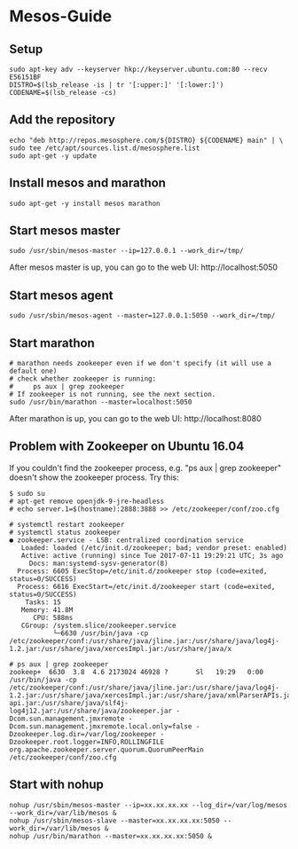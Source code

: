 # Mesos-Guide

## Setup
```
sudo apt-key adv --keyserver hkp://keyserver.ubuntu.com:80 --recv E56151BF
DISTRO=$(lsb_release -is | tr '[:upper:]' '[:lower:]')
CODENAME=$(lsb_release -cs)
```

## Add the repository
```
echo "deb http://repos.mesosphere.com/${DISTRO} ${CODENAME} main" | \
sudo tee /etc/apt/sources.list.d/mesosphere.list
sudo apt-get -y update
```

## Install mesos and marathon
```
sudo apt-get -y install mesos marathon
```

## Start mesos master
```
sudo /usr/sbin/mesos-master --ip=127.0.0.1 --work_dir=/tmp/
```
After mesos master is up, you can go to the web UI: http://localhost:5050

## Start mesos agent
```
sudo /usr/sbin/mesos-agent --master=127.0.0.1:5050 --work_dir=/tmp/
```

## Start marathon
```
# marathon needs zookeeper even if we don't specify (it will use a default one)
# check whether zookeeper is running: 
#     ps aux | grep zookeeper
# If zookeeper is not running, see the next section.
sudo /usr/bin/marathon --master=localhost:5050
```
After marathon is up, you can go to the web UI: http://localhost:8080

## Problem with Zookeeper on Ubuntu 16.04
If you couldn't find the zookeeper process, e.g. "ps aux | grep zookeeper" doesn't show the zookeeper process. Try this:
```
$ sudo su
# apt-get remove openjdk-9-jre-headless
# echo server.1=$(hostname):2888:3888 >> /etc/zookeeper/conf/zoo.cfg

# systemctl restart zookeeper
# systemctl status zookeeper
● zookeeper.service - LSB: centralized coordination service
   Loaded: loaded (/etc/init.d/zookeeper; bad; vendor preset: enabled)
   Active: active (running) since Tue 2017-07-11 19:29:21 UTC; 3s ago
     Docs: man:systemd-sysv-generator(8)
  Process: 6605 ExecStop=/etc/init.d/zookeeper stop (code=exited, status=0/SUCCESS)
  Process: 6616 ExecStart=/etc/init.d/zookeeper start (code=exited, status=0/SUCCESS)
    Tasks: 15
   Memory: 41.8M
      CPU: 588ms
   CGroup: /system.slice/zookeeper.service
           └─6630 /usr/bin/java -cp /etc/zookeeper/conf:/usr/share/java/jline.jar:/usr/share/java/log4j-1.2.jar:/usr/share/java/xercesImpl.jar:/usr/share/java/x

# ps aux | grep zookeeper
zookeep+  6630  3.8  4.6 2173024 46928 ?       Sl   19:29   0:00 /usr/bin/java -cp /etc/zookeeper/conf:/usr/share/java/jline.jar:/usr/share/java/log4j-1.2.jar:/usr/share/java/xercesImpl.jar:/usr/share/java/xmlParserAPIs.jar:/usr/share/java/netty.jar:/usr/share/java/slf4j-api.jar:/usr/share/java/slf4j-log4j12.jar:/usr/share/java/zookeeper.jar -Dcom.sun.management.jmxremote -Dcom.sun.management.jmxremote.local.only=false -Dzookeeper.log.dir=/var/log/zookeeper -Dzookeeper.root.logger=INFO,ROLLINGFILE org.apache.zookeeper.server.quorum.QuorumPeerMain /etc/zookeeper/conf/zoo.cfg
```

## Start with nohup
```
nohup /usr/sbin/mesos-master --ip=xx.xx.xx.xx --log_dir=/var/log/mesos --work_dir=/var/lib/mesos &
nohup /usr/sbin/mesos-slave --master=xx.xx.xx.xx:5050 --work_dir=/var/lib/mesos & 
nohup /usr/bin/marathon --master=xx.xx.xx.xx:5050 &
```
